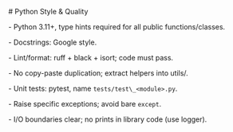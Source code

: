 \# Python Style \& Quality

\- Python 3.11+, type hints required for all public functions/classes.

\- Docstrings: Google style.

\- Lint/format: ruff + black + isort; code must pass.

\- No copy-paste duplication; extract helpers into utils/.

\- Unit tests: pytest, name `tests/test\_<module>.py`.

\- Raise specific exceptions; avoid bare `except`.

\- I/O boundaries clear; no prints in library code (use logger).
